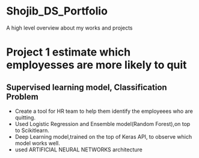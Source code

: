 # Shojib_DS_Portfolio
A high level overview about my works and projects
# Project 1 estimate which employesses are more likely to quit
## Supervised learning model, Classification Problem
* Create a tool for HR team to help them identify the  employeees who  are quitting.
* Used Logistic Regression and Ensemble model(Random Forest),on top to Scikitlearn. 
*  Deep Learning model,trained on the top of Keras API, to observe which model works well.
*  used ARTIFICIAL NEURAL NETWORKS architecture 
